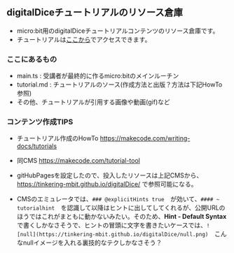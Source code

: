 ## digitalDiceチュートリアルのリソース倉庫

* micro:bit用のdigitalDiceチュートリアルコンテンツのリソース倉庫です。
* チュートリアルは[ここから](https://makecode.microbit.org/#tutorial:57120-89742-08917-48452)でアクセスできます。

### ここにあるもの
* main.ts : 受講者が最終的に作るmicro:bitのメインルーチン
* tutorial.md : チュートリアルのソース(作成方法と出版？方法は下記HowTo参照)
* その他、チュートリアルが引用する画像や動画(gif)など

### コンテンツ作成TIPS
* チュートリアル作成のHowTo https://makecode.com/writing-docs/tutorials
* 同CMS https://makecode.com/tutorial-tool
* gitHubPagesを設定したので、投入したリソースは上記CMSから、https://tinkering-mbit.github.io/digitalDice/ で参照可能になる。

* CMSのエミュレータでは、```### @explicitHints true```　が効いて、```#### ~ tutorialhint```　を認識して以降はヒントに出してしてくれるが、公開URLのほうではこれがまともに動かないみたい。そのため、**Hint - Default Syntax**で書くしかなさそうで、ヒントの冒頭に文字を書きたいケースでは、```![null](https://tinkering-mbit.github.io/digitalDice/null.png)```　こんなnullイメージを入れる裏技的なテクしかなさそう？
